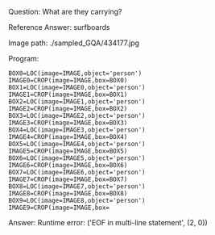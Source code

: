 Question: What are they carrying?

Reference Answer: surfboards

Image path: ./sampled_GQA/434177.jpg

Program:

```
BOX0=LOC(image=IMAGE,object='person')
IMAGE0=CROP(image=IMAGE,box=BOX0)
BOX1=LOC(image=IMAGE0,object='person')
IMAGE1=CROP(image=IMAGE,box=BOX1)
BOX2=LOC(image=IMAGE1,object='person')
IMAGE2=CROP(image=IMAGE,box=BOX2)
BOX3=LOC(image=IMAGE2,object='person')
IMAGE3=CROP(image=IMAGE,box=BOX3)
BOX4=LOC(image=IMAGE3,object='person')
IMAGE4=CROP(image=IMAGE,box=BOX4)
BOX5=LOC(image=IMAGE4,object='person')
IMAGE5=CROP(image=IMAGE,box=BOX5)
BOX6=LOC(image=IMAGE5,object='person')
IMAGE6=CROP(image=IMAGE,box=BOX6)
BOX7=LOC(image=IMAGE6,object='person')
IMAGE7=CROP(image=IMAGE,box=BOX7)
BOX8=LOC(image=IMAGE7,object='person')
IMAGE8=CROP(image=IMAGE,box=BOX8)
BOX9=LOC(image=IMAGE8,object='person')
IMAGE9=CROP(image=IMAGE,box=
```
Answer: Runtime error: ('EOF in multi-line statement', (2, 0))

